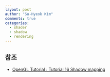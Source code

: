 ```yaml
---
layout: post
author: "Su-Hyeok Kim"
comments: true
categories:
  - shader
  - shadow
  - rendering
---
```


<!--
  서론 : Light-Space Depth Map
  Generate Shadow Map
  Project Shadow Map
  PCF Filtering
-->

## 참조

 - [OpenGL Tutorial : Tutorial 16 Shadow mapping](http://www.opengl-tutorial.org/kr/intermediate-tutorials/tutorial-16-shadow-mapping/)

